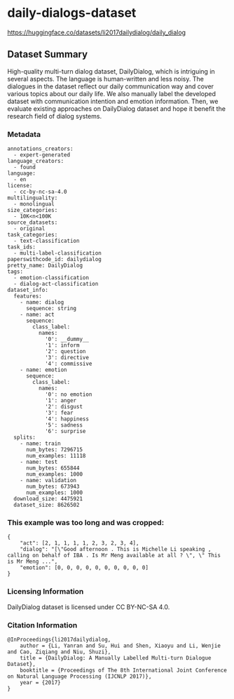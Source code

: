 # daily-dialogs-dataset

https://huggingface.co/datasets/li2017dailydialog/daily_dialog


## Dataset Summary

High-quality multi-turn dialog dataset, DailyDialog, which is intriguing in several aspects. The language is human-written and less noisy. The dialogues in the dataset reflect our daily communication way and cover various topics about our daily life. We also manually label the developed dataset with communication intention and emotion information. Then, we evaluate existing approaches on DailyDialog dataset and hope it benefit the research field of dialog systems.


### Metadata

```
annotations_creators:
  - expert-generated
language_creators:
  - found
language:
  - en
license:
  - cc-by-nc-sa-4.0
multilinguality:
  - monolingual
size_categories:
  - 10K<n<100K
source_datasets:
  - original
task_categories:
  - text-classification
task_ids:
  - multi-label-classification
paperswithcode_id: dailydialog
pretty_name: DailyDialog
tags:
  - emotion-classification
  - dialog-act-classification
dataset_info:
  features:
    - name: dialog
      sequence: string
    - name: act
      sequence:
        class_label:
          names:
            '0': __dummy__
            '1': inform
            '2': question
            '3': directive
            '4': commissive
    - name: emotion
      sequence:
        class_label:
          names:
            '0': no emotion
            '1': anger
            '2': disgust
            '3': fear
            '4': happiness
            '5': sadness
            '6': surprise
  splits:
    - name: train
      num_bytes: 7296715
      num_examples: 11118
    - name: test
      num_bytes: 655844
      num_examples: 1000
    - name: validation
      num_bytes: 673943
      num_examples: 1000
  download_size: 4475921
  dataset_size: 8626502
  ```

### This example was too long and was cropped:

```
{
    "act": [2, 1, 1, 1, 1, 2, 3, 2, 3, 4],
    "dialog": "[\"Good afternoon . This is Michelle Li speaking , calling on behalf of IBA . Is Mr Meng available at all ? \", \" This is Mr Meng ...",
    "emotion": [0, 0, 0, 0, 0, 0, 0, 0, 0, 0]
}
```

### Licensing Information


DailyDialog dataset is licensed under CC BY-NC-SA 4.0.


### Citation Information

```
@InProceedings{li2017dailydialog,
    author = {Li, Yanran and Su, Hui and Shen, Xiaoyu and Li, Wenjie and Cao, Ziqiang and Niu, Shuzi},
    title = {DailyDialog: A Manually Labelled Multi-turn Dialogue Dataset},
    booktitle = {Proceedings of The 8th International Joint Conference on Natural Language Processing (IJCNLP 2017)},
    year = {2017}
}
```